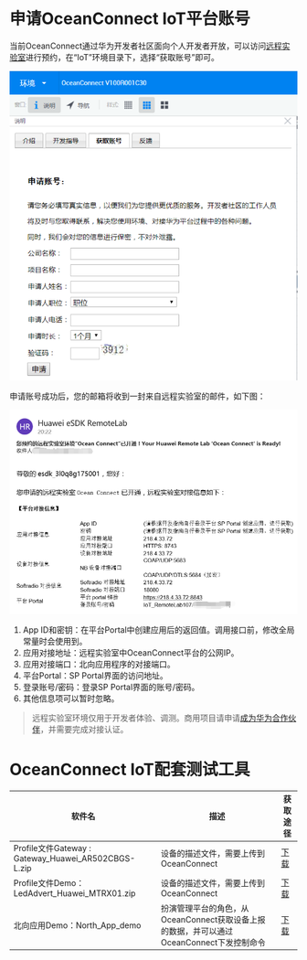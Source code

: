 # 申请OceanConnect IoT平台账号

当前OceanConnect通过华为开发者社区面向个人开发者开放，可以访问[远程实验室](http://esdkremotelab.huawei.com/RM/Diagram/Index/9cec2dce-1f02-47d0-a67f-5d400f7c3d7b?diagramType=Topology)进行预约，在“IoT”环境目录下，选择“获取账号”即可。

![](images/oc-apply.png)

申请账号成功后，您的邮箱将收到一封来自远程实验室的邮件，如下图：

![](images/oc-email.png)

1. App ID和密钥：在平台Portal中创建应用后的返回值。调用接口前，修改全局常量时会使用到。
2. 应用对接地址：远程实验室中OceanConnect平台的公网IP。
3. 应用对接端口：北向应用程序的对接端口。
4. 平台Portal：SP Portal界面的访问地址。
5. 登录账号/密码：登录SP Portal界面的账号/密码。
6. 其他信息项可以暂时忽略。

> 远程实验室环境仅用于开发者体验、调测。商用项目请申请[成为华为合作伙伴](https://marlite.force.com/)，并需要完成对接认证。

# OceanConnect IoT配套测试工具

软件名 | 描述 | 获取途径
--- | --- | ---
Profile文件Gateway : Gateway_Huawei_AR502CBGS-L.zip | 设备的描述文件，需要上传到OceanConnect | [下载](https://github.com/softbaddog/iot-codelabs/blob/master/2-eciot-agentlite-oceanconnect/tools/profile/)
Profile文件Demo：LedAdvert_Huawei_MTRX01.zip | 设备的描述文件，需要上传到OceanConnect | [下载](https://github.com/softbaddog/iot-codelabs/blob/master/2-eciot-agentlite-oceanconnect/tools/profile/)
北向应用Demo：North_App_demo | 扮演管理平台的角色，从OceanConnect获取设备上报的数据，并可以通过OceanConnect下发控制命令 | [下载](https://github.com/softbaddog/iot-codelabs/blob/master/2-eciot-agentlite-oceanconnect/tools/GUI%20demo/North_App_demo.rar)